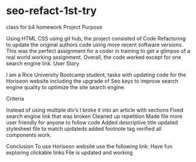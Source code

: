 # seo-refact-1st-try
class for b4 homework
Project Purpose

Using HTML CSS using git hub, the project consisted of Code Refactoring to update the original authors code using more recent software versions. This was the perfect assignment for a coder in training to get a glimpse of a real world working assignment.
Overall, the code worked except for one search engine link. 
User Story

I am a Rice University Bootcamp student, tasks with updating code for the Horiseon website including the upgrade of Seo keys to improve search engine quality to optimize the site search engine.

Criteria  

Instead of using multiple div’s I broke it into an article with sections
Fixed search engine link that was broken
Cleaned up repetition
Made file more user friendly for anyone to follow code
Added descriptive title
updated stylesheet file to match updateds
added footnote tag 
verified all components work.

Conclusion
To use Horiseon website
use the following link:
Have fun exploring clickable links
File is updated and working
